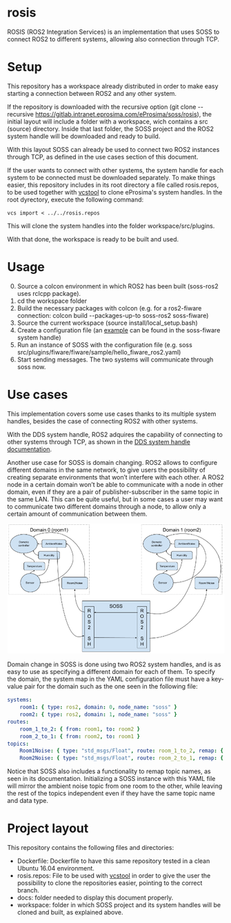 rosis
=====

ROSIS (ROS2 Integration Services) is an implementation that uses SOSS to connect ROS2 to different systems, allowing also connection through TCP.

Setup
=====
This repository has a workspace already distributed in order to make easy starting a connection between ROS2 and any other system.

If the repository is downloaded with the recursive option (git clone --recursive https://gitlab.intranet.eprosima.com/eProsima/soss/rosis), the initial layout will include a folder with a workspace, wich contains a src (source) directory. Inside that last folder, the SOSS project and the ROS2 system handle will be downloaded and ready to build.

With this layout SOSS can already be used to connect two ROS2 instances through TCP, as defined in the use cases section of this document.

If the user wants to connect with other systems, the system handle for each system to be connected must be downloaded separately. To make things easier, this repository includes in its root directory a file called rosis.repos, to be used together with [vcstool](https://github.com/dirk-thomas/vcstool) to clone eProsima's system handles. In the root dyrectory, execute the following command:

```
vcs import < ../../rosis.repos
```

This will clone the system handles into the folder workspace/src/plugins.

With that done, the workspace is ready to be built and used.

Usage
=====
0. Source a colcon environment in which ROS2 has been built (soss-ros2 uses rclcpp package).
1. cd the workspace folder
1. Build the necessary packages with colcon (e.g. for a ros2-fiware connection: colcon build --packages-up-to soss-ros2 soss-fiware)
1. Source the current workspace (source install/local_setup.bash)
1. Create a configuration file (an [example][config_example] can be found in the soss-fiware system handle)
1. Run an instance of SOSS with the configuration file (e.g. soss src/plugins/fiware/fiware/sample/hello_fiware_ros2.yaml)
1. Start sending messages. The two systems will communicate through soss now.

Use cases
=========

This implementation covers some use cases thanks to its multiple system handles, besides the case of connecting ROS2 with other systems.

With the DDS system handle, ROS2 adquires the capability of connecting to other systems through TCP, as shown in the [DDS system handle documentation][dds-SH].

Another use case for SOSS is domain changing. ROS2 allows to configure different domains in the same network, to give users the possibility of creating separate environments that won’t interfere with each other. A ROS2 node in a certain domain won’t be able to communicate with a node in other domain, even if they are a pair of publisher-subscriber in the same topic in the same LAN. This can be quite useful, but in some cases a user may want to communicate two different domains through a node, to allow only a certain amount of communication between them.

![](docs/images/domain_diagram.png)

Domain change in SOSS is done using two ROS2 system handles, and is as easy to use as specifying a different domain for each of them. To specify the domain, the system map in the YAML configuration file must have a key-value pair for the domain such as the one seen in the following file:

```YAML
systems:
    room1: { type: ros2, domain: 0, node_name: "soss" }
    room2: { type: ros2, domain: 1, node_name: "soss" }
routes:
    room_1_to_2: { from: room1, to: room2 }
    room_2_to_1: { from: room2, to: room1 }
topics:
    Room1Noise: { type: "std_msgs/Float", route: room_1_to_2, remap: { room1: “AmbientNoise” }}
    Room2Noise: { type: "std_msgs/Float", route: room_2_to_1, remap: { room2: “AmbientNoise” }}
```

Notice that SOSS also includes a functionality to remap topic names, as seen in its documentation.
Initializing a SOSS instance with this YAML file will mirror the ambient noise topic from one room to the other, while leaving the rest of the topics independent even if they have the same topic name and data type.

Project layout
==============

This repository contains the following files and directories:

- Dockerfile: Dockerfile to have this same repository tested in a clean Ubuntu 16.04 environment.
- rosis.repos: File to be used with [vcstool](https://github.com/dirk-thomas/vcstool) in order to give the user the possibility to clone the repositories easier, pointing to the correct branch.
- docs: folder needed to display this document properly.
- workspace: folder in which SOSS project and its system handles will be cloned and built, as explained above.

[config_example]: https://gitlab.intranet.eprosima.com/eProsima/soss/soss-fiware/tree/master/fiware/sample
[dds-SH]: https://gitlab.intranet.eprosima.com/eProsima/soss/soss-dds
